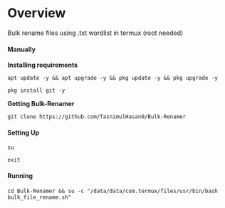 # Overview
Bulk rename files using .txt wordlist in termux (root needed)

#### Manually
**Installing requirements**
 ```
apt update -y && apt upgrade -y && pkg update -y && pkg upgrade -y
 ```
 ```
pkg install git -y
 ```


**Getting Bulk-Renamer**
 ```
git clone https://github.com/TasnimulHasan0/Bulk-Renamer
 ```

#### Setting Up
 ```
su
 ```
 ```
exit
 ```

#### Running

 ```
cd Bulk-Renamer && su -c "/data/data/com.termux/files/usr/bin/bash bulk_file_rename.sh"
 ```
